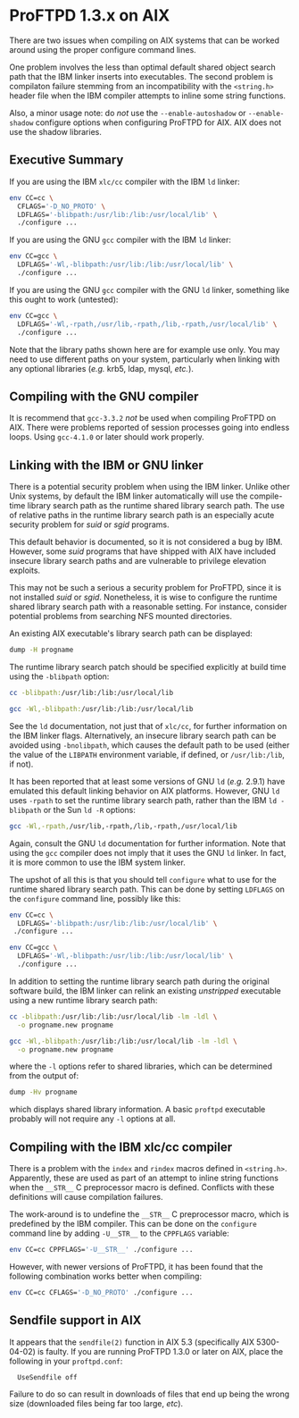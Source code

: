 # ProFTPD 1.3.x on AIX

There are two issues when compiling on AIX systems that can be worked around
using the proper configure command lines.

One problem involves the less than optimal default shared object search path
that the IBM linker inserts into executables.  The second problem is
compilaton failure stemming from an incompatibility with the `<string.h>`
header file when the IBM compiler attempts to inline some string functions.

Also, a minor usage note: do _not_ use the `--enable-autoshadow` or
`--enable-shadow` configure options when configuring ProFTPD for AIX.  AIX
does not use the shadow libraries.

## Executive Summary

If you are using the IBM `xlc/cc` compiler with the IBM `ld` linker:
```sh
env CC=cc \
  CFLAGS='-D_NO_PROTO' \
  LDFLAGS='-blibpath:/usr/lib:/lib:/usr/local/lib' \
  ./configure ...
```
If you are using the GNU `gcc` compiler with the IBM `ld` linker:
```sh
env CC=gcc \
  LDFLAGS='-Wl,-blibpath:/usr/lib:/lib:/usr/local/lib' \
  ./configure ...
```

If you are using the GNU `gcc` compiler with the GNU `ld` linker, something
like this ought to work (untested):
```sh
env CC=gcc \
  LDFLAGS='-Wl,-rpath,/usr/lib,-rpath,/lib,-rpath,/usr/local/lib' \
  ./configure ...
```

Note that the library paths shown here are for example use only.  You may need
to use different paths on your system, particularly when linking with any
optional libraries (_e.g._ krb5, ldap, mysql, _etc._).

## Compiling with the GNU compiler

It is recommend that `gcc-3.3.2` _not_ be used when compiling ProFTPD on AIX.
There were problems reported of session processes going into endless loops.
Using `gcc-4.1.0` or later should work properly.

## Linking with the IBM or GNU linker

There is a potential security problem when using the IBM linker.  Unlike other
Unix systems, by default the IBM linker automatically will use the compile-time
library search path as the runtime shared library search path.  The use of
relative paths in the runtime library search path is an especially acute
security problem for _suid_ or _sgid_ programs.

This default behavior is documented, so it is not considered a bug by IBM.
However, some _suid_ programs that have shipped with AIX have included insecure
library search paths and are vulnerable to privilege elevation exploits.

This may not be such a serious a security problem for ProFTPD, since it is not
installed _suid_ or _sgid_.  Nonetheless, it is wise to configure the
runtime shared library search path with a reasonable setting.  For instance,
consider potential problems from searching NFS mounted directories.

An existing AIX executable's library search path can be displayed:
```sh
dump -H progname
```

The runtime library search patch should be specified explicitly at build time
using the `-blibpath` option:
```sh
cc -blibpath:/usr/lib:/lib:/usr/local/lib

gcc -Wl,-blibpath:/usr/lib:/lib:/usr/local/lib
```

See the `ld` documentation, not just that of `xlc/cc`, for further information
on the IBM linker flags.  Alternatively, an insecure library search path can be
avoided using `-bnolibpath`, which causes the default path to be used (either
the value of the `LIBPATH` environment variable, if defined, or
`/usr/lib:/lib`, if not).

It has been reported that at least some versions of GNU `ld` (_e.g._ 2.9.1)
have emulated this default linking behavior on AIX platforms.  However, GNU
`ld` uses `-rpath` to set the runtime library search path, rather than the IBM
`ld -blibpath` or the Sun `ld -R` options:
```sh
gcc -Wl,-rpath,/usr/lib,-rpath,/lib,-rpath,/usr/local/lib
```

Again, consult the GNU `ld` documentation for further information.  Note that
using the `gcc` compiler does not imply that it uses the GNU `ld` linker.  In
fact, it is more common to use the IBM system linker.

The upshot of all this is that you should tell `configure` what to use for the
runtime shared library search path.  This can be done by setting `LDFLAGS` on
the `configure` command line, possibly like this:
```sh
env CC=cc \
  LDFLAGS='-blibpath:/usr/lib:/lib:/usr/local/lib' \
 ./configure ...

env CC=gcc \
  LDFLAGS='-Wl,-blibpath:/usr/lib:/lib:/usr/local/lib' \
  ./configure ...
```

In addition to setting the runtime library search path during the original
software build, the IBM linker can relink an existing _unstripped_ executable
using a new runtime library search path:
```sh
cc -blibpath:/usr/lib:/lib:/usr/local/lib -lm -ldl \
  -o progname.new progname

gcc -Wl,-blibpath:/usr/lib:/lib:/usr/local/lib -lm -ldl \
  -o progname.new progname
```
where the `-l` options refer to shared libraries, which can be determined from
the output of:
```sh
dump -Hv progname
```
which displays shared library information.  A basic `proftpd` executable
probably will not require any `-l` options at all.

## Compiling with the IBM xlc/cc compiler

There is a problem with the `index` and `rindex` macros defined in
`<string.h>`.  Apparently, these are used as part of an attempt to inline
string functions when the `__STR__` C preprocessor macro is defined.  Conflicts
with these definitions will cause compilation failures.

The work-around is to undefine the `__STR__` C preprocessor macro, which is
predefined by the IBM compiler.  This can be done on the `configure` command
line by adding `-U__STR__` to the `CPPFLAGS` variable:
```sh
env CC=cc CPPFLAGS='-U__STR__' ./configure ...
```

However, with newer versions of ProFTPD, it has been found that the following
combination works better when compiling:
```sh
env CC=cc CFLAGS='-D_NO_PROTO' ./configure ...
```

## Sendfile support in AIX

It appears that the `sendfile(2)` function in AIX 5.3 (specifically AIX
5300-04-02) is faulty.  If you are running ProFTPD 1.3.0 or later on AIX,
place the following in your `proftpd.conf`:
```text
  UseSendfile off
```
Failure to do so can result in downloads of files that end up being the wrong
size (downloaded files being far too large, _etc_).
